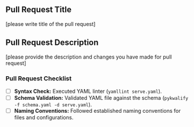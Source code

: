 ## Pull Request Title

[please write title of the pull request]

## Pull Request Description

[please provide the description and changes you have made for pull request]


### Pull Request Checklist

- [ ] **Syntax Check:** Executed YAML linter (`yamllint serve.yaml`).
- [ ] **Schema Validation:** Validated YAML file against the schema (`pykwalify -f schema.yaml -d serve.yaml`).
- [ ] **Naming Conventions:** Followed established naming conventions for files and configurations.
